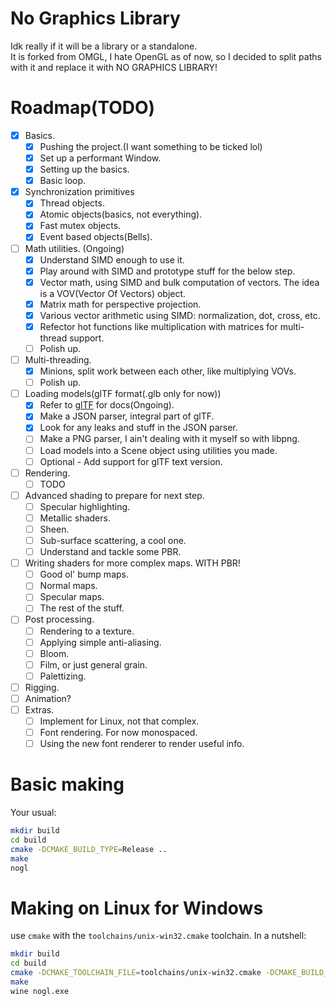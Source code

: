 # No Graphics Library
Idk really if it will be a library or a standalone.\
It is forked from OMGL, I hate OpenGL as of now, so I decided to split paths with it and replace it with NO GRAPHICS LIBRARY!

# Roadmap(TODO)
- [x] Basics.
  - [x] Pushing the project.(I want something to be ticked lol)
  - [x] Set up a performant Window.
  - [x] Setting up the basics.
  - [x] Basic loop.
- [x] Synchronization primitives
  - [x] Thread objects.
  - [x] Atomic objects(basics, not everything).
  - [x] Fast mutex objects.
  - [x] Event based objects(Bells).
- [ ] Math utilities. (Ongoing)
  - [x] Understand SIMD enough to use it.
  - [x] Play around with SIMD and prototype stuff for the below step.
  - [x] Vector math, using SIMD and bulk computation of vectors. The idea is a VOV(Vector Of Vectors) object.
  - [x] Matrix math for perspective projection.
  - [x] Various vector arithmetic using SIMD: normalization, dot, cross, etc.
  - [x] Refector hot functions like multiplication with matrices for multi-thread support.
  - [ ] Polish up.
- [ ] Multi-threading.
  - [x] Minions, split work between each other, like multiplying VOVs.
  - [ ] Polish up.
- [ ] Loading models(glTF format(.glb only for now))
  - [x] Refer to [glTF](https://registry.khronos.org/glTF/specs/2.0/glTF-2.0.html) for docs(Ongoing).
  - [x] Make a JSON parser, integral part of glTF.
  - [x] Look for any leaks and stuff in the JSON parser.
  - [ ] Make a PNG parser, I ain't dealing with it myself so with libpng.
  - [ ] Load models into a Scene object using utilities you made.
  - [ ] Optional - Add support for glTF text version.
- [ ] Rendering.
  - [ ] TODO
- [ ] Advanced shading to prepare for next step.
  - [ ] Specular highlighting.
  - [ ] Metallic shaders.
  - [ ] Sheen.
  - [ ] Sub-surface scattering, a cool one.
  - [ ] Understand and tackle some PBR.
- [ ] Writing shaders for more complex maps. WITH PBR!
  - [ ] Good ol' bump maps.
  - [ ] Normal maps.
  - [ ] Specular maps.
  - [ ] The rest of the stuff.
- [ ] Post processing.
  - [ ] Rendering to a texture.
  - [ ] Applying simple anti-aliasing.
  - [ ] Bloom.
  - [ ] Film, or just general grain.
  - [ ] Palettizing.
- [ ] Rigging.
- [ ] Animation?
- [ ] Extras.
  - [ ] Implement for Linux, not that complex.
  - [ ] Font rendering. For now monospaced.
  - [ ] Using the new font renderer to render useful info.

# Basic making
Your usual:
```sh
mkdir build
cd build
cmake -DCMAKE_BUILD_TYPE=Release ..
make
nogl
```

# Making on Linux for Windows
use `cmake` with the `toolchains/unix-win32.cmake` toolchain. In a nutshell:
```sh
mkdir build
cd build
cmake -DCMAKE_TOOLCHAIN_FILE=toolchains/unix-win32.cmake -DCMAKE_BUILD_TYPE=Release ..
make
wine nogl.exe
```
